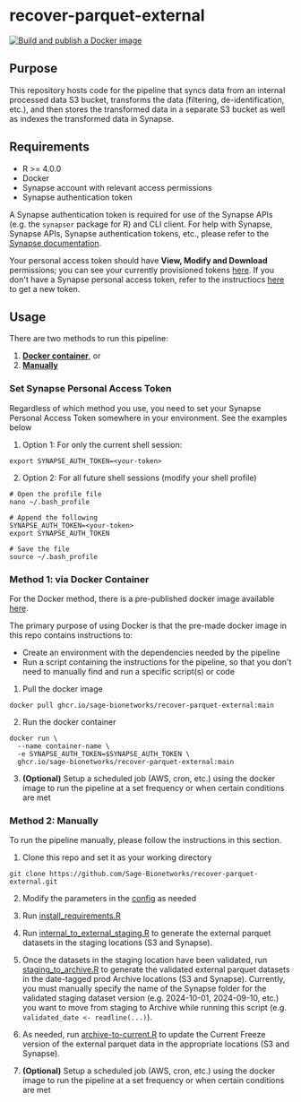 # recover-parquet-external

[![Build and publish a Docker image](https://github.com/Sage-Bionetworks/recover-parquet-external/actions/workflows/docker-build.yml/badge.svg?branch=main)](https://github.com/Sage-Bionetworks/recover-parquet-external/actions/workflows/docker-build.yml)

## Purpose
This repository hosts code for the pipeline that syncs data from an internal processed data S3 bucket, transforms the data (filtering, de-identification, etc.), and then stores the transformed data in a separate S3 bucket as well as indexes the transformed data in Synapse.

## Requirements

-   R >= 4.0.0
-   Docker
-   Synapse account with relevant access permissions
-   Synapse authentication token

A Synapse authentication token is required for use of the Synapse APIs (e.g. the `synapser` package for R) and CLI client. For help with Synapse, Synapse APIs, Synapse authentication tokens, etc., please refer to the [Synapse documentation](https://help.synapse.org/docs/).

Your personal access token should have **View, Modify and Download** permissions; you can see your currently provisioned tokens [here](https://www.synapse.org/#!PersonalAccessTokens:). If you don't have a Synapse personal access token, refer to the instructiocs [here](https://sagebionetworks.jira.com/wiki/spaces/SC/pages/938836322/Service+Catalog+Provisioning#Create-a-Synapse-personal-access-token) to get a new token.

## Usage

There are two methods to run this pipeline:
1. [**Docker container**](#method-1-via-docker-container), or
2. [**Manually**](#method-2-manually)

### Set Synapse Personal Access Token

Regardless of which method you use, you need to set your Synapse Personal Access Token somewhere in your environment. See the examples below

1.  Option 1: For only the current shell session:

```Shell
export SYNAPSE_AUTH_TOKEN=<your-token>
```

2. Option 2: For all future shell sessions (modify your shell profile)

```Shell
# Open the profile file
nano ~/.bash_profile

# Append the following
SYNAPSE_AUTH_TOKEN=<your-token>
export SYNAPSE_AUTH_TOKEN

# Save the file
source ~/.bash_profile
```

### Method 1: via Docker Container

For the Docker method, there is a pre-published docker image available [here](https://github.com/Sage-Bionetworks/recover-parquet-external/pkgs/container/recover-parquet-external).

The primary purpose of using Docker is that the pre-made docker image in this repo contains instructions to:

- Create an environment with the dependencies needed by the pipeline
- Run a script containing the instructions for the pipeline, so that you don't need to manually find and run a specific script(s) or code

1.  Pull the docker image

```Shell
docker pull ghcr.io/sage-bionetworks/recover-parquet-external:main
```

2.  Run the docker container

```Shell
docker run \
  --name container-name \
  -e SYNAPSE_AUTH_TOKEN=$SYNAPSE_AUTH_TOKEN \
  ghcr.io/sage-bionetworks/recover-parquet-external:main
```

3. **(Optional)** Setup a scheduled job (AWS, cron, etc.) using the docker image to run the pipeline at a set frequency or when certain conditions are met

### Method 2: Manually

To run the pipeline manually, please follow the instructions in this section.

1. Clone this repo and set it as your working directory

```Shell
git clone https://github.com/Sage-Bionetworks/recover-parquet-external.git
```

2. Modify the parameters in the [config](config/config.yml) as needed
3. Run [install_requirements.R](install_requirements.R)

4. Run [internal_to_external_staging.R](scripts/main/internal_to_external_staging.R) to generate the external parquet datasets in the staging locations (S3 and Synapse).
5. Once the datasets in the staging location have been validated, run [staging_to_archive.R](scripts/main/staging_to_archive.R) to generate the validated external parquet datasets in the date-tagged prod Archive locations (S3 and Synapse). Currently, you must manually specify the name of the Synapse folder for the validated staging dataset version (e.g. 2024-10-01, 2024-09-10, etc.) you want to move from staging to Archive while running this script (e.g. `validated_date <- readline(...)`).
6. As needed, run [archive-to-current.R](scripts/main/archive-to-current.R) to update the Current Freeze version of the external parquet data in the appropriate locations (S3 and Synapse).
7. **(Optional)** Setup a scheduled job (AWS, cron, etc.) using the docker image to run the pipeline at a set frequency or when certain conditions are met
